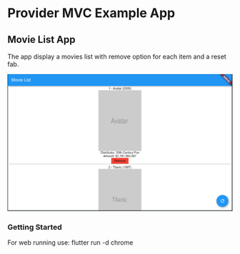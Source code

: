 # Provider MVC Example App

## Movie List App

The app display a movies list with remove option for each item and a reset fab.

![image](image/movie_list.gif)

### Getting Started

For web running use: flutter run -d chrome